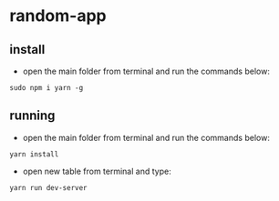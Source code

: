 # random-app

## install

* open the main folder from terminal and run the commands below:

```
sudo npm i yarn -g
```

## running

* open the main folder from terminal and run the commands below:

```
yarn install
```

* open new table from terminal and type:
```
yarn run dev-server
```
